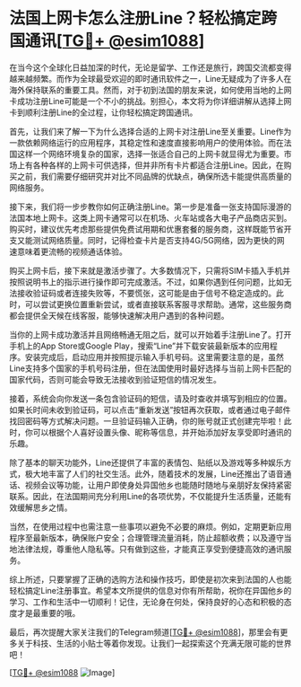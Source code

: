 # 法国上网卡怎么注册Line？轻松搞定跨国通讯[[TG💪+ @esim1088](https://t.me/s/esim1088)]

在当今这个全球化日益加深的时代，无论是留学、工作还是旅行，跨国交流都变得越来越频繁。而作为全球最受欢迎的即时通讯软件之一，Line无疑成为了许多人在海外保持联系的重要工具。然而，对于初到法国的朋友来说，如何使用当地的上网卡成功注册Line可能是一个不小的挑战。别担心，本文将为你详细讲解从选择上网卡到顺利注册Line的全过程，让你轻松搞定跨国通讯。

首先，让我们来了解一下为什么选择合适的上网卡对注册Line至关重要。Line作为一款依赖网络运行的应用程序，其稳定性和速度直接影响用户的使用体验。而在法国这样一个网络环境复杂的国家，选择一张适合自己的上网卡就显得尤为重要。市场上有各种各样的上网卡可供选择，但并非所有卡片都适合注册Line。因此，在购买之前，我们需要仔细研究并对比不同品牌的优缺点，确保所选卡能提供高质量的网络服务。

接下来，我们将一步步教你如何正确注册Line。第一步是准备一张支持国际漫游的法国本地上网卡。这类上网卡通常可以在机场、火车站或各大电子产品商店买到。购买时，建议优先考虑那些提供免费试用期和优惠套餐的服务商，这样既能节省开支又能测试网络质量。同时，记得检查卡片是否支持4G/5G网络，因为更快的网速意味着更流畅的视频通话体验。

购买上网卡后，接下来就是激活步骤了。大多数情况下，只需将SIM卡插入手机并按照说明书上的指示进行操作即可完成激活。不过，如果你遇到任何问题，比如无法接收验证码或者连接失败等，不要慌张，这可能是由于信号不稳定造成的。此时，可以尝试更换位置重新尝试，或者直接联系客服寻求帮助。通常，这些服务商都会提供全天候在线客服，能够快速解决用户遇到的各种问题。

当你的上网卡成功激活并且网络畅通无阻之后，就可以开始着手注册Line了。打开手机上的App Store或Google Play，搜索“Line”并下载安装最新版本的应用程序。安装完成后，启动应用并按照提示输入手机号码。这里需要注意的是，虽然Line支持多个国家的手机号码注册，但在法国使用时最好选择与当前上网卡匹配的国家代码，否则可能会导致无法接收到验证短信的情况发生。

接着，系统会向你发送一条包含验证码的短信，请及时查收并填写到相应的位置。如果长时间未收到验证码，可以点击“重新发送”按钮再次获取，或者通过电子邮件找回密码等方式解决问题。一旦验证码输入正确，你的账号就正式创建完毕啦！此时，你可以根据个人喜好设置头像、昵称等信息，并开始添加好友享受即时通讯的乐趣。

除了基本的聊天功能外，Line还提供了丰富的表情包、贴纸以及游戏等多种娱乐方式，极大地丰富了人们的社交生活。此外，随着技术的发展，Line还推出了语音通话、视频会议等功能，让用户即使身处异国他乡也能随时随地与亲朋好友保持紧密联系。因此，在法国期间充分利用Line的各项优势，不仅能提升生活质量，还能有效缓解思乡之情。

当然，在使用过程中也需注意一些事项以避免不必要的麻烦。例如，定期更新应用程序至最新版本，确保账户安全；合理管理流量消耗，防止超额收费；以及遵守当地法律法规，尊重他人隐私等。只有做到这些，才能真正享受到便捷高效的通讯服务。

综上所述，只要掌握了正确的选购方法和操作技巧，即使是初次来到法国的人也能轻松搞定Line注册事宜。希望本文所提供的信息对你有所帮助，祝你在异国他乡的学习、工作和生活中一切顺利！记住，无论身在何处，保持良好的心态和积极的态度才是最重要的哦。

最后，再次提醒大家关注我们的Telegram频道[[TG💪+ @esim1088](https://t.me/s/esim1088)]，那里会有更多关于科技、生活的小贴士等着你发现。让我们一起探索这个充满无限可能的世界吧！

[[TG💪+ @esim1088](https://t.me/s/esim1088) ![Image](https://i.postimg.cc/4NQfJmqS/Snipaste-2025-05-13-00-14-12.png)]